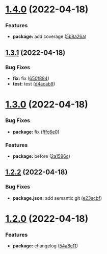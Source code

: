 # [1.4.0](https://github.com/jdaoliveira/rimuru-test/compare/v1.3.1...v1.4.0) (2022-04-18)


### Features

* **package:** add coverage ([5b8a26a](https://github.com/jdaoliveira/rimuru-test/commit/5b8a26acfa8730625df6bb8409b14f0889565159))

## [1.3.1](https://github.com/jdaoliveira/rimuru-test/compare/v1.3.0...v1.3.1) (2022-04-18)


### Bug Fixes

* **fix:** fix ([650f884](https://github.com/jdaoliveira/rimuru-test/commit/650f88409883e1b5954f468c1685f75c5b805844))
* **test:** test ([d4acab9](https://github.com/jdaoliveira/rimuru-test/commit/d4acab9a4343bf5c3dd301436466c07d921f71ff))

# [1.3.0](https://github.com/jdaoliveira/rimuru-test/compare/v1.2.2...v1.3.0) (2022-04-18)


### Bug Fixes

* **package:** fix ([fffc6e0](https://github.com/jdaoliveira/rimuru-test/commit/fffc6e0a75007e8b5700066b55f6dc28e91d3814))


### Features

* **package:** before ([2a1596c](https://github.com/jdaoliveira/rimuru-test/commit/2a1596cf6f44c89ee6736c2155a6d906ba9d6060))

## [1.2.2](https://github.com/jdaoliveira/rimuru-test/compare/v1.2.1...v1.2.2) (2022-04-18)


### Bug Fixes

* **package.json:** add semantic git ([e23acbf](https://github.com/jdaoliveira/rimuru-test/commit/e23acbff8af57e86a08bb8ba01230b3adce408d4))

# [1.2.0](https://github.com/jdaoliveira/rimuru-test/compare/v1.1.3...v1.2.0) (2022-04-18)


### Features

* **package:** changelog ([54a8e11](https://github.com/jdaoliveira/rimuru-test/commit/54a8e11b0b690ec620d1695c168e1fba2d10d13c))
